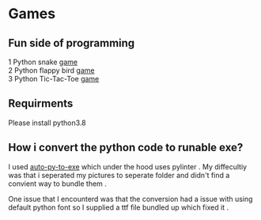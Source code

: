 # Games
## Fun side of programming

1 Python snake [game](https://github.com/Lior-Altarescu/games/tree/main/snake/README.md)  
2 Python flappy bird [game](https://github.com/Lior-Altarescu/games/tree/main/flapp_bird/README.md)  
3 Python Tic-Tac-Toe [game](https://github.com/Lior-Altarescu/games/tree/main/tictactoe/README.md)


## Requirments
Please install python3.8 

## How i convert the python code to runable exe?
I used [auto-py-to-exe](https://pypi.org/project/auto-py-to-exe/) which under the hood uses pylinter . My diffecultiy was that i seperated my pictures to seperate folder and didn't find a convient way to bundle them .

One issue that I encounterd was that the conversion had a issue with using default python font so I supplied a ttf file bundled up which fixed it .


